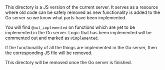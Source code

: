This directory is a JS version of the current server. It serves as a resource where old code can be safely removed as new functionality is added to the Go server so we know what parts have been implemented.

You will find `@not_implemented` on functions which are yet to be implemented in the Go server.
Logic that has been implemented will be commented out and marked as `@implemented`.

If the functionality of all the things are implemented in the Go server, then the corresponding JS file will be removed.

This directory will be removed once the Go server is finished.